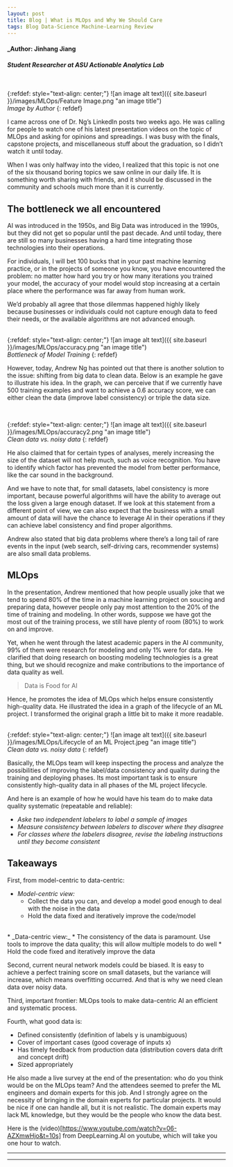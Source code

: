 ```yaml
---
layout: post
title: Blog | What is MLOps and Why We Should Care
tags: Blog Data-Science Machine-Learning Review
---
```


#### _Author: Jinhang Jiang
#### _Student Researcher at ASU Actionable Analytics Lab_

<br/>

{:refdef: style="text-align: center;"}
![an image alt text]({{ site.baseurl }}/images/MLOps/Feature Image.png "an image title")<br/>
_Image by Author_
{: refdef}
<br/>

I came across one of Dr. Ng’s LinkedIn posts two weeks ago. 
He was calling for people to watch one of his latest presentation videos on the topic of MLOps and asking for opinions and spreadings. 
I was busy with the finals, capstone projects, and miscellaneous stuff about the graduation, so I didn’t watch it until today.<br/>

When I was only halfway into the video, I realized that this topic is not one of the six thousand boring topics we saw online in our daily life. 
It is something worth sharing with friends, and it should be discussed in the community and schools much more than it is currently.<br/>

## The bottleneck we all encountered
AI was introduced in the 1950s, and Big Data was introduced in the 1990s, but they did not get so popular until the past decade. 
And until today, there are still so many businesses having a hard time integrating those technologies into their operations.<br/>

For individuals, I will bet 100 bucks that in your past machine learning practice, or in the projects of someone you know, you have encountered the problem: 
no matter how hard you try or how many iterations you trained your model, the accuracy of your model would stop increasing at a certain place where the performance was far away from human work.<br/>

We’d probably all agree that those dilemmas happened highly likely because businesses or individuals could not capture enough data to feed their needs, or the available algorithms are not advanced enough.<br/>
<br/>

{:refdef: style="text-align: center;"}
![an image alt text]({{ site.baseurl }}/images/MLOps/accuracy.png "an image title")<br/>
_Bottleneck of Model Training_
{: refdef}
<br/>

However, today, Andrew Ng has pointed out that there is another solution to the issue: shifting from big data to clean data. 
Below is an example he gave to illustrate his idea. In the graph, we can perceive that if we currently have 500 training examples and want to achieve a 0.6 accuracy score, 
we can either clean the data (improve label consistency) or triple the data size.<br/>

<br/>

{:refdef: style="text-align: center;"}
![an image alt text]({{ site.baseurl }}/images/MLOps/accuracy2.png "an image title")<br/>
_Clean data vs. noisy data_
{: refdef}
<br/>

He also claimed that for certain types of analyses, merely increasing the size of the dataset will not help much, such as voice recognition. 
You have to identify which factor has prevented the model from better performance, like the car sound in the background.<br/>

And we have to note that, for small datasets, label consistency is more important, 
because powerful algorithms will have the ability to average out the loss given a large enough dataset. 
If we look at this statement from a different point of view, we can also expect that the business with a small amount of data will have the chance to leverage AI 
in their operations if they can achieve label consistency and find proper algorithms.<br/>

Andrew also stated that big data problems where there’s a long tail of rare events in the input (web search, self-driving cars, recommender systems) are also small data problems.<br/>

## MLOps
In the presentation, Andrew mentioned that how people usually joke that we tend to spend 80% of the time in a machine learning project on soucing and preparing data, however people only pay most attention to the 20% of the time of training and modeling. 
In other words, suppose we have got the most out of the training process, we still have plenty of room (80%) to work on and improve.<br/>

Yet, when he went through the latest academic papers in the AI community, 99% of them were research for modeling and only 1% were for data. 
He clarified that doing research on boosting modeling technologies is a great thing, but we should recognize and make contributions to the importance of data quality as well.<br/>

> Data is Food for AI

Hence, he promotes the idea of MLOps which helps ensure consistently high-quality data. 
He illustrated the idea in a graph of the lifecycle of an ML project. 
I transformed the original graph a little bit to make it more readable.<br/>
<br/>

{:refdef: style="text-align: center;"}
![an image alt text]({{ site.baseurl }}/images/MLOps/Lifecycle of an ML Project.jpeg "an image title")<br/>
_Clean data vs. noisy data_
{: refdef}
<br/>

Basically, the MLOps team will keep inspecting the process and analyze the possibilities of improving the label/data consistency and quality during the training and deploying phases. 
Its most important task is to ensure consistently high-quality data in all phases of the ML project lifecycle.<br/>

And here is an example of how he would have his team do to make data quality systematic (repeatable and reliable):<br/>
  * _Aske two independent labelers to label a sample of images_ <br/>
  * _Measure consistency between labelers to discover where they disagree_ <br/>
  * _For classes where the labelers disagree, revise the labeling instructions until they become consistent_<br/>

## Takeaways
First, from model-centric to data-centric:<br/>
  * _Model-centric view:_
    * Collect the data you can, and develop a model good enough to deal with the noise in the data
    * Hold the data fixed and iteratively improve the code/model
  <br/>
  * _Data-centric view:_
    * The consistency of the data is paramount. Use tools to improve the data quality; this will allow multiple models to do well
    * Hold the code fixed and iteratively improve the data


Second, current neural network models could be biased. It is easy to achieve a perfect training score on small datasets, but the variance will increase, which means overfitting occurred. 
And that is why we need clean data over noisy data.<br/>

Third, important frontier: MLOps tools to make data-centric AI an efficient and systematic process.<br/>

Fourth, what good data is:
  * Defined consistently (definition of labels y is unambiguous)
  * Cover of important cases (good coverage of inputs x)
  * Has timely feedback from production data (distribution covers data drift and concept drift)
  * Sized appropriately

He also made a live survey at the end of the presentation: who do you think would be on the MLOps team? 
And the attendees seemed to prefer the ML engineers and domain experts for this job. 
And I strongly agree on the necessity of bringing in the domain experts for particular projects. It would be nice if one can handle all, but it is not realistic. 
The domain experts may lack ML knowledge, but they would be the people who know the data best.<br/>

Here is the (video)[https://www.youtube.com/watch?v=06-AZXmwHjo&t=10s] from DeepLearning.AI on youtube, which will take you one hour to watch.

----
****
